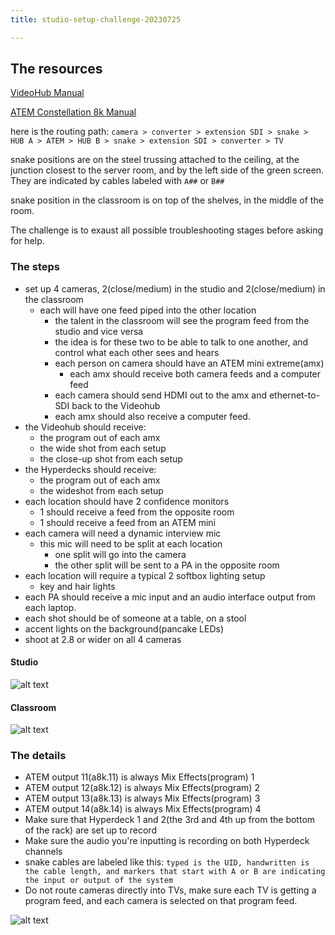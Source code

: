 ```yaml
---
title: studio-setup-challenge-20230725

---
```


## The resources

[VideoHub Manual](https://documents.blackmagicdesign.com/UserManuals/Videohub12GInstallation.pdf?_v=1680591612000)

[ATEM Constellation 8k Manual](https://www.bhphotovideo.com/lit_files/594728.pdf)


here is the routing path: `camera > converter > extension SDI > snake > HUB A > ATEM > HUB B > snake > extension SDI > converter > TV`

snake positions are on the steel trussing attached to the ceiling, at the junction closest to the server room, and by the left side of the green screen. They are indicated by cables labeled with `A##` or `B##`

snake position in the classroom is on top of the shelves, in the middle of the room.

The challenge is to exaust all possible troubleshooting stages before asking for help. 

### The steps

* set up 4 cameras, 2(close/medium) in the studio and 2(close/medium) in the classroom
	* each will have one feed piped into the other location
		* the talent in the classroom will see the program feed from the studio and vice versa
		* the idea is for these two to be able to talk to one another, and control what each other sees and hears
		* each person on camera should have an ATEM mini extreme(amx)
			* each amx should receive both camera feeds and a computer feed
		* each camera should send HDMI out to the amx and ethernet-to-SDI back to the Videohub
		* each amx should also receive a computer feed.
* the Videohub should receive: 
	* the program out of each amx
	* the wide shot from each setup
	* the close-up shot from each setup 
* the Hyperdecks should receive: 
	* the program out of each amx
	* the wideshot from each setup
* each location should have 2 confidence monitors
	* 1 should receive a feed from the opposite room
	* 1 should receive a feed from an ATEM mini 
* each camera will need a dynamic interview mic
	* this mic will need to be split at each location
		* one split will go into the camera
		* the other split will be sent to a PA in the opposite room
* each location will require a typical 2 softbox lighting setup
	* key and hair lights
* each PA should receive a mic input and an audio interface output from each laptop. 
* each shot should be of someone at a table, on a stool
* accent lights on the background(pancake LEDs)
* shoot at 2.8 or wider on all 4 cameras
#### Studio
![alt text](https://files.slack.com/files-pri/T0HTW3H0V-F05JKC1LVEH/screenshot_2023-07-25_at_9.56.08_am.png?pub_secret=42fc062122)

#### Classroom
![alt text](https://files.slack.com/files-pri/T0HTW3H0V-F05JNAFGAFM/screenshot_2023-07-25_at_10.12.21_am.png?pub_secret=8170f2a5e2)

### The details

* ATEM output 11(a8k.11) is always Mix Effects(program) 1
* ATEM output 12(a8k.12) is always Mix Effects(program) 2
* ATEM output 13(a8k.13) is always Mix Effects(program) 3
* ATEM output 14(a8k.14) is always Mix Effects(program) 4
* Make sure that Hyperdeck 1 and 2(the 3rd and 4th up from the bottom of the rack) are set up to record
* Make sure the audio you're inputting is recording on both Hyperdeck channels
* snake cables are labeled like this: `typed is the UID, handwritten is the cable length, and markers that start with A or B are indicating the input or output of the system`
* Do not route cameras directly into TVs, make sure each TV is getting a program feed, and each camera is selected on that program feed.

![alt text](https://files.slack.com/files-pri/T0HTW3H0V-F05K3EHMV6D/img_3335.jpg?pub_secret=482c2f27b1)



